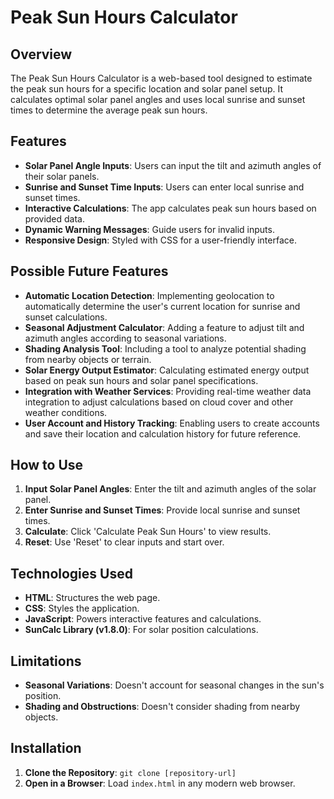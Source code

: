 # Peak Sun Hours Calculator

## Overview

The Peak Sun Hours Calculator is a web-based tool designed to estimate the peak sun hours for a specific location and solar panel setup. It calculates optimal solar panel angles and uses local sunrise and sunset times to determine the average peak sun hours.

## Features

- **Solar Panel Angle Inputs**: Users can input the tilt and azimuth angles of their solar panels.
- **Sunrise and Sunset Time Inputs**: Users can enter local sunrise and sunset times.
- **Interactive Calculations**: The app calculates peak sun hours based on provided data.
- **Dynamic Warning Messages**: Guide users for invalid inputs.
- **Responsive Design**: Styled with CSS for a user-friendly interface.

## Possible Future Features

- **Automatic Location Detection**: Implementing geolocation to automatically determine the user's current location for sunrise and sunset calculations.
- **Seasonal Adjustment Calculator**: Adding a feature to adjust tilt and azimuth angles according to seasonal variations.
- **Shading Analysis Tool**: Including a tool to analyze potential shading from nearby objects or terrain.
- **Solar Energy Output Estimator**: Calculating estimated energy output based on peak sun hours and solar panel specifications.
- **Integration with Weather Services**: Providing real-time weather data integration to adjust calculations based on cloud cover and other weather conditions.
- **User Account and History Tracking**: Enabling users to create accounts and save their location and calculation history for future reference.

## How to Use

1. **Input Solar Panel Angles**: Enter the tilt and azimuth angles of the solar panel.
2. **Enter Sunrise and Sunset Times**: Provide local sunrise and sunset times.
3. **Calculate**: Click 'Calculate Peak Sun Hours' to view results.
4. **Reset**: Use 'Reset' to clear inputs and start over.

## Technologies Used

- **HTML**: Structures the web page.
- **CSS**: Styles the application.
- **JavaScript**: Powers interactive features and calculations.
- **SunCalc Library (v1.8.0)**: For solar position calculations.

## Limitations

- **Seasonal Variations**: Doesn't account for seasonal changes in the sun's position.
- **Shading and Obstructions**: Doesn't consider shading from nearby objects.

## Installation

1. **Clone the Repository**: `git clone [repository-url]`
2. **Open in a Browser**: Load `index.html` in any modern web browser.
